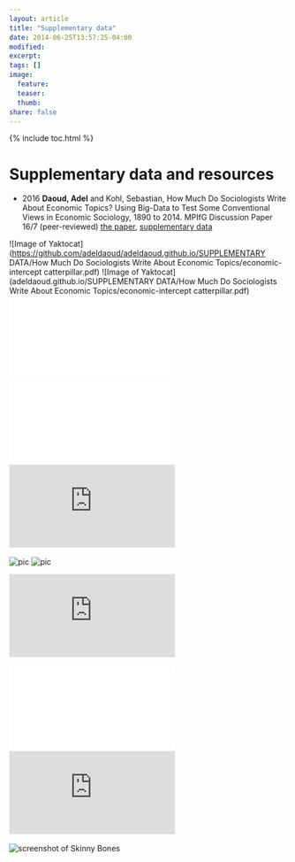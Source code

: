 ```yaml
---
layout: article
title: "Supplementary data"
date: 2014-06-25T13:57:25-04:00
modified:
excerpt:
tags: []
image:
  feature:
  teaser:
  thumb:
share: false
---
```



{% include toc.html %}

# Supplementary data and resources


* 2016 **Daoud, Adel** and Kohl, Sebastian, How Much Do Sociologists Write About Economic Topics? Using Big-Data to Test Some Conventional Views in Economic Sociology, 1890 to 2014. MPIfG Discussion Paper 16/7 (peer-reviewed)
[the paper](http://www.mpifg.de/pu/mpifg_dp/dp16-7.pdf), [supplementary data]()


![Image of Yaktocat](https://github.com/adeldaoud/adeldaoud.github.io/SUPPLEMENTARY DATA/How Much Do Sociologists Write About Economic Topics/economic-intercept catterpillar.pdf)
![Image of Yaktocat](adeldaoud.github.io/SUPPLEMENTARY DATA/How Much Do Sociologists Write About Economic Topics/economic-intercept catterpillar.pdf)
![caterpillar](adeldaoud.github.io/SUPPLEMENTARY_DATA/Daoud_Kohl_2016_MPI_Topic_modeling/economic-intercept_catterpillar.pdf)
![caterpillar](/SUPPLEMENTARY_DATA/Daoud_Kohl_2016_MPI_Topic_modeling/economic-intercept_catterpillar.pdf "Figures")
![caterpillar](https://github.com/adeldaoud/adeldaoud.github.io/blob/master/SUPPLEMENTARY_DATA/Daoud_Kohl_2016_MPI_Topic_modeling/economic-intercept_catterpillar.pdf)
 


![pic](http://adeldaoud.github.io/images/Badgovernment.jpg)
![pic](http://adeldaoud.github.io/images/Badgovernment.jpg "governance")

![mpi caterpillar](http://adeldaoud.github.io/images/mpi.pdf)

![caterpillar](adeldaoud.github.io/SUPPLEMENTARY_DATA/Daoud_Kohl_2016_MPI_Topic_modeling/economic-intercept-catterpillar.pdf)
![caterpillar](http:/adeldaoud.github.io/SUPPLEMENTARY_DATA/Daoud_Kohl_2016_MPI_Topic_modeling/economic-intercept-catterpillar.pdf)

![screenshot of Skinny Bones](http://mmistakes.github.io/skinny-bones-jekyll/images/skinny-bones-theme-feature.jpg)




